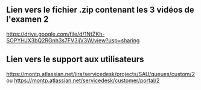 ## Lien vers le fichier .zip contenant les 3 vidéos de l'examen 2
https://drive.google.com/file/d/1NtZKh-SOPYHJX3bQ2RGnh3s7FV3ijV3W/view?usp=sharing

## Lien vers le support aux utilisateurs
https://montp.atlassian.net/jira/servicedesk/projects/SAU/queues/custom/2
ou
https://montp.atlassian.net/servicedesk/customer/portal/2
